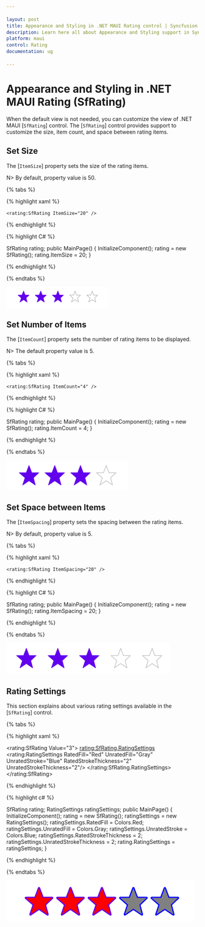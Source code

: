 ```yaml
---

layout: post
title: Appearance and Styling in .NET MAUI Rating control | Syncfusion
description: Learn here all about Appearance and Styling support in Syncfusion .NET MAUI Rating (SfRating) control and more.
platform: maui
control: Rating
documentation: ug

---
```


# Appearance and Styling in .NET MAUI Rating (SfRating)

When the default view is not needed, you can customize the view of .NET MAUI [`SfRating`] control. The [`SfRating`] control provides support to customize the size, item count, and space between rating items.

## Set Size

The [`ItemSize`] property sets the size of the rating items. 

N> By default, property value is 50.

{% tabs %}

{% highlight xaml %}

	<rating:SfRating ItemSize="20" />
	
{% endhighlight %}

{% highlight C# %}

SfRating rating;
public MainPage()
{
    InitializeComponent();
    rating = new SfRating();
    rating.ItemSize = 20;
}

{% endhighlight %}

{% endtabs %}

![SfRating Item Size customization](images/item-size.png)

## Set Number of Items

The [`ItemCount`] property sets the number of rating items to be displayed. 

N> The default property value is 5.

{% tabs %}

{% highlight xaml %}

	<rating:SfRating ItemCount="4" />
	
{% endhighlight %}

{% highlight C# %}

SfRating rating;
public MainPage()
{
    InitializeComponent();
    rating = new SfRating();
    rating.ItemCount = 4;
}

{% endhighlight %}

{% endtabs %}

![Set number of rating items](images/item-count.png)
 
## Set Space between Items

The [`ItemSpacing`] property sets the spacing between the rating items. 

N> By default, property value is 5.

{% tabs %}

{% highlight xaml %}

	<rating:SfRating ItemSpacing="20" />
	
{% endhighlight %}

{% highlight C# %}

SfRating rating;
public MainPage()
{
    InitializeComponent();
    rating = new SfRating();
    rating.ItemSpacing = 20;
}

{% endhighlight %}

{% endtabs %}

![Space between rating items](images/item-spacing.png) 

## Rating Settings

This section explains about various rating settings available in the [`SfRating`] control.

{% tabs %}

{% highlight xaml %}

<rating:SfRating  Value="3">
<rating:SfRating.RatingSettings>
    <rating:RatingSettings RatedFill="Red" UnratedFill="Gray" 
        UnratedStroke="Blue" RatedStrokeThickness="2" UnratedStrokeThickness="2"/>
</rating:SfRating.RatingSettings>
</rating:SfRating>

{% endhighlight %}

{% highlight c# %}

SfRating rating;
RatingSettings ratingSettings;
public MainPage()
{
    InitializeComponent();
    rating = new SfRating();
    ratingSettings = new RatingSettings();
    ratingSettings.RatedFill = Colors.Red;
    ratingSettings.UnratedFill = Colors.Gray;
    ratingSettings.UnratedStroke = Colors.Blue;
    ratingSettings.RatedStrokeThickness = 2;
    ratingSettings.UnratedStrokeThickness = 2;
    rating.RatingSettings = ratingSettings;
}

{% endhighlight %}

{% endtabs %}

![Rating Settings](images/rating-settings.png) 
